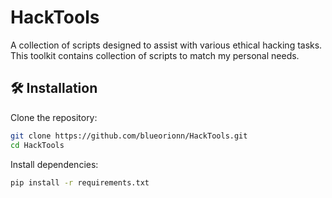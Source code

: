 # HackTools  

A collection of scripts designed to assist with various ethical hacking tasks. This toolkit contains collection of scripts to match my personal needs.

## 🛠 Installation  

Clone the repository:

```bash
git clone https://github.com/blueorionn/HackTools.git
cd HackTools
```

Install dependencies:

```bash
pip install -r requirements.txt
```

